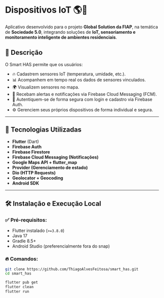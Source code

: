 # Dispositivos IoT 🌎🏡

Aplicativo desenvolvido para o projeto **Global Solution da FIAP**, na temática de **Sociedade 5.0**, integrando soluções de **IoT, sensoriamento e monitoramento inteligente de ambientes residenciais**.

## 📱 Descrição

O Smart HAS permite que os usuários:

- 🔥 Cadastrem sensores IoT (temperatura, umidade, etc.).
- 📊 Acompanhem em tempo real os dados de sensores vinculados.
- 🌍 Visualizem sensores no mapa.
- 🔔 Recebam alertas e notificações via Firebase Cloud Messaging (FCM).
- 🔐 Autentiquem-se de forma segura com login e cadastro via Firebase Auth.
- ⚙️ Gerenciem seus próprios dispositivos de forma individual e segura.

---

## 🚀 Tecnologias Utilizadas

- **Flutter** (Dart)
- **Firebase Auth**
- **Firebase Firestore**
- **Firebase Cloud Messaging (Notificações)**
- **Google Maps API + flutter_map**
- **Provider (Gerenciamento de estado)**
- **Dio (HTTP Requests)**
- **Geolocator + Geocoding**
- **Android SDK**

---

## 🛠️ Instalação e Execução Local

### ✅ Pré-requisitos:

- Flutter instalado (`>=3.8.0`)
- Java 17
- Gradle 8.5+
- Android Studio (preferencialmente fora do snap)

### 🔥 Comandos:

```bash
git clone https://github.com/ThiagoAlvesFeitosa/smart_has.git
cd smart_has

flutter pub get
flutter clean
flutter run
